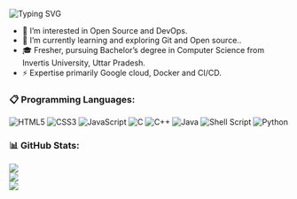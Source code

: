 ![Typing SVG](https://readme-typing-svg.herokuapp.com?font=Poppins&lines=Hey+There!+I'm+Durag+Pal+Singh.)

- 👀 I’m interested in Open Source and DevOps.
- 🌱 I’m currently learning and exploring Git and Open source..
- 🎓 Fresher, pursuing Bachelor’s degree in Computer Science from Invertis University, Uttar Pradesh.
- ⚡️  Expertise primarily Google cloud, Docker and CI/CD.

### 📋 Programming Languages:
![HTML5](https://img.shields.io/badge/html5-%23E34F26.svg?style=for-the-badge&logo=html5&logoColor=white)
![CSS3](https://img.shields.io/badge/css3-%231572B6.svg?style=for-the-badge&logo=css3&logoColor=white)
![JavaScript](https://img.shields.io/badge/javascript-%23323330.svg?style=for-the-badge&logo=javascript&logoColor=%23F7DF1E)
![C](https://img.shields.io/badge/c-%2300599C.svg?style=for-the-badge&logo=c&logoColor=white)
![C++](https://img.shields.io/badge/c++-%2300599C.svg?style=for-the-badge&logo=c%2B%2B&logoColor=white)
![Java](https://img.shields.io/badge/java-%23ED8B00.svg?style=for-the-badge&logo=java&logoColor=white)
![Shell Script](https://img.shields.io/badge/shell_script-%23121011.svg?style=for-the-badge&logo=gnu-bash&logoColor=white)
![Python](https://img.shields.io/badge/python-3670A0?style=for-the-badge&logo=python&logoColor=ffdd54)
<br />
### 📊 GitHub Stats:
![](https://github-readme-stats.vercel.app/api?username=duragpal&theme=blue-green&hide_border=false&include_all_commits=false&count_private=false)<br/>
![](https://github-readme-streak-stats.herokuapp.com/?user=coderxtushar&theme=blue-green&hide_border=false)<br/>
![](https://github-readme-stats.vercel.app/api/top-langs/?username=coderxtushar&theme=blue-green&hide_border=false&include_all_commits=false&count_private=false&layout=compact)


